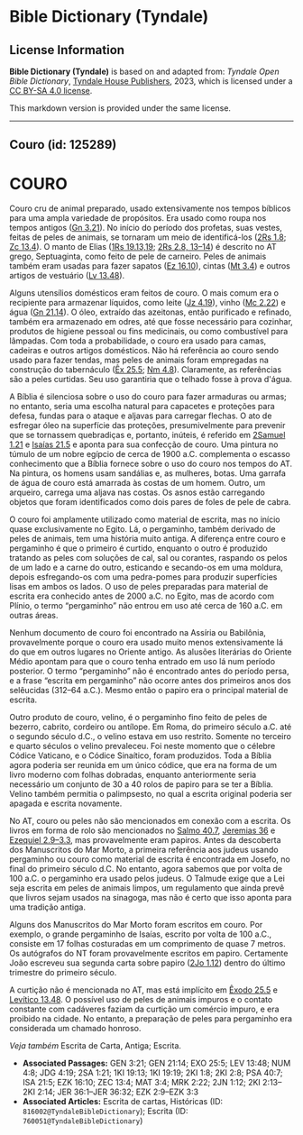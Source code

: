 # Bible Dictionary (Tyndale)

## License Information

**Bible Dictionary (Tyndale)** is based on and adapted from: _Tyndale Open Bible Dictionary_, [Tyndale House Publishers](https://tyndaleopenresources.com/), 2023, which is licensed under a [CC BY-SA 4.0 license](https://creativecommons.org/licenses/by-sa/4.0/legalcode.en).

This markdown version is provided under the same license.



--------------------------------

## Couro (id: 125289)

COURO
=====

Couro cru de animal preparado, usado extensivamente nos tempos bíblicos para uma ampla variedade de propósitos. Era usado como roupa nos tempos antigos ([Gn 3\.21](https://ref.ly/Gen3:21)). No início do período dos profetas, suas vestes, feitas de peles de animais, se tornaram um meio de identificá\-los ([2Rs 1\.8](https://ref.ly/2Kgs1:8); [Zc 13\.4](https://ref.ly/Zech13:4)). O manto de Elias ([1Rs 19\.13,19](https://ref.ly/1Kgs19:13); [2Rs 2\.8, 13–14](https://ref.ly/2Kgs2:8)) é descrito no AT grego, Septuaginta, como feito de pele de carneiro. Peles de animais também eram usadas para fazer sapatos ([Ez 16\.10](https://ref.ly/Ezek16:10)), cintas ([Mt 3\.4](https://ref.ly/Matt3:4)) e outros artigos de vestuário ([Lv 13\.48](https://ref.ly/Lev13:48)).

Alguns utensílios domésticos eram feitos de couro. O mais comum era o recipiente para armazenar líquidos, como leite ([Jz 4\.19](https://ref.ly/Judg4:19)), vinho ([Mc 2\.22](https://ref.ly/Mark2:22)) e água ([Gn 21\.14](https://ref.ly/Gen21:14)). O óleo, extraído das azeitonas, então purificado e refinado, também era armazenado em odres, até que fosse necessário para cozinhar, produtos de higiene pessoal ou fins medicinais, ou como combustível para lâmpadas. Com toda a probabilidade, o couro era usado para camas, cadeiras e outros artigos domésticos. Não há referência ao couro sendo usado para fazer tendas, mas peles de animais foram empregadas na construção do tabernáculo ([Êx 25\.5](https://ref.ly/Exod25:5); [Nm 4\.8](https://ref.ly/Num4:8)). Claramente, as referências são a peles curtidas. Seu uso garantiria que o telhado fosse à prova d'água.

A Bíblia é silenciosa sobre o uso do couro para fazer armaduras ou armas; no entanto, seria uma escolha natural para capacetes e proteções para defesa, fundas para o ataque e aljavas para carregar flechas. O ato de esfregar óleo na superfície das proteções, presumivelmente para prevenir que se tornassem quebradiças e, portanto, inúteis, é referido em [2Samuel 1\.21](https://ref.ly/2Sam1:21) e [Isaías 21\.5](https://ref.ly/Isa21:5) e aponta para sua confecção de couro. Uma pintura no túmulo de um nobre egípcio de cerca de 1900 a.C. complementa o escasso conhecimento que a Bíblia fornece sobre o uso do couro nos tempos do AT. Na pintura, os homens usam sandálias e, as mulheres, botas. Uma garrafa de água de couro está amarrada às costas de um homem. Outro, um arqueiro, carrega uma aljava nas costas. Os asnos estão carregando objetos que foram identificados como dois pares de foles de pele de cabra.

O couro foi amplamente utilizado como material de escrita, mas no início quase exclusivamente no Egito. Lá, o pergaminho, também derivado de peles de animais, tem uma história muito antiga. A diferença entre couro e pergaminho é que o primeiro é curtido, enquanto o outro é produzido tratando as peles com soluções de cal, sal ou corantes, raspando os pelos de um lado e a carne do outro, esticando e secando\-os em uma moldura, depois esfregando\-os com uma pedra\-pomes para produzir superfícies lisas em ambos os lados. O uso de peles preparadas para material de escrita era conhecido antes de 2000 a.C. no Egito, mas de acordo com Plínio, o termo “pergaminho” não entrou em uso até cerca de 160 a.C. em outras áreas.

Nenhum documento de couro foi encontrado na Assíria ou Babilônia, provavelmente porque o couro era usado muito menos extensivamente lá do que em outros lugares no Oriente antigo. As alusões literárias do Oriente Médio apontam para que o couro tenha entrado em uso lá num período posterior. O termo “pergaminho” não é encontrado antes do período persa, e a frase “escrita em pergaminho” não ocorre antes dos primeiros anos dos selêucidas (312–64 a.C.). Mesmo então o papiro era o principal material de escrita.

Outro produto de couro, velino, é o pergaminho fino feito de peles de bezerro, cabrito, cordeiro ou antílope. Em Roma, do primeiro século a.C. até o segundo século d.C., o velino estava em uso restrito. Somente no terceiro e quarto séculos o velino prevaleceu. Foi neste momento que o célebre Códice Vaticano, e o Códice Sinaítico, foram produzidos. Toda a Bíblia agora poderia ser reunida em um único códice, que era na forma de um livro moderno com folhas dobradas, enquanto anteriormente seria necessário um conjunto de 30 a 40 rolos de papiro para se ter a Bíblia. Velino também permitia o palimpsesto, no qual a escrita original poderia ser apagada e escrita novamente.

No AT, couro ou peles não são mencionados em conexão com a escrita. Os livros em forma de rolo são mencionados no [Salmo 40\.7](https://ref.ly/Ps40:7), [Jeremias 36](https://ref.ly/Jer36:1-Jer36:32) e [Ezequiel 2\.9–3\.3](https://ref.ly/Ezek2:9-Ezek3:3), mas provavelmente eram papiros. Antes da descoberta dos Manuscritos do Mar Morto, a primeira referência aos judeus usando pergaminho ou couro como material de escrita é encontrada em Josefo, no final do primeiro século d.C. No entanto, agora sabemos que por volta de 100 a.C. o pergaminho era usado pelos judeus. O Talmude exige que a Lei seja escrita em peles de animais limpos, um regulamento que ainda prevê que livros sejam usados na sinagoga, mas não é certo que isso aponta para uma tradição antiga.

Alguns dos Manuscritos do Mar Morto foram escritos em couro. Por exemplo, o grande pergaminho de Isaías, escrito por volta de 100 a.C., consiste em 17 folhas costuradas em um comprimento de quase 7 metros. Os autógrafos do NT foram provavelmente escritos em papiro. Certamente João escreveu sua segunda carta sobre papiro ([2Jo 1\.12](https://ref.ly/2John1:12)) dentro do último trimestre do primeiro século.

A curtição não é mencionada no AT, mas está implícito em [Êxodo 25\.5](https://ref.ly/Exod25:5) e [Levítico 13\.48](https://ref.ly/Lev13:48). O possível uso de peles de animais impuros e o contato constante com cadáveres faziam da curtição um comércio impuro, e era proibido na cidade. No entanto, a preparação de peles para pergaminho era considerada um chamado honroso.

*Veja também* Escrita de Carta, Antiga; Escrita.

* **Associated Passages:** GEN 3:21; GEN 21:14; EXO 25:5; LEV 13:48; NUM 4:8; JDG 4:19; 2SA 1:21; 1KI 19:13; 1KI 19:19; 2KI 1:8; 2KI 2:8; PSA 40:7; ISA 21:5; EZK 16:10; ZEC 13:4; MAT 3:4; MRK 2:22; 2JN 1:12; 2KI 2:13–2KI 2:14; JER 36:1–JER 36:32; EZK 2:9–EZK 3:3
* **Associated Articles:** Escrita de cartas, Históricas (ID: `816002@TyndaleBibleDictionary`); Escrita (ID: `760051@TyndaleBibleDictionary`)

